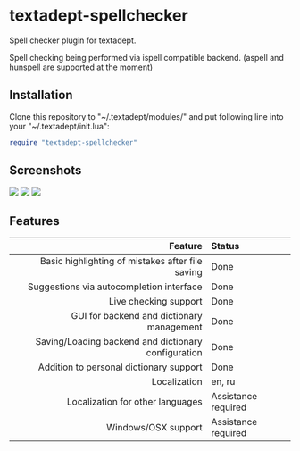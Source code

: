 # textadept-spellchecker
Spell checker plugin for textadept.

Spell checking being performed via ispell compatible backend. (aspell and hunspell are supported at the moment)

## Installation

Clone this repository to "~/.textadept/modules/" and put following line into your "~/.textadept/init.lua":
``` lua
require "textadept-spellchecker"
```

## Screenshots

<img src=https://pp.vk.me/c630828/v630828076/13311/vznRv4F45Zo.jpg>
<img src=https://pp.vk.me/c630828/v630828076/13318/LriCUvlQfck.jpg>
<img src=https://pp.vk.me/c630828/v630828076/1331f/Jji1QN24sFs.jpg>

## Features

| Feature                                             | Status              |
|----------------------------------------------------:|:--------------------|
| Basic highlighting of mistakes after file saving    | Done                |
| Suggestions via autocompletion interface            | Done                |
| Live checking support                               | Done                |
| GUI for backend and dictionary management           | Done                |
| Saving/Loading backend and dictionary configuration | Done                |
| Addition to personal dictionary support             | Done                |
| Localization                                        | en, ru              |
| Localization for other languages                    | Assistance required |
| Windows/OSX support                                 | Assistance required |
